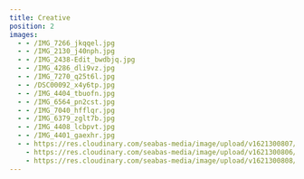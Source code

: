 ```yaml
---
title: Creative
position: 2
images:
  - - /IMG_7266_jkqqel.jpg
  - - /IMG_2130_j40nph.jpg
  - - /IMG_2438-Edit_bwdbjq.jpg
  - - /IMG_4286_dli9vz.jpg
  - - /IMG_7270_q25t6l.jpg
  - - /DSC00092_x4y6tp.jpg
  - - /IMG_4404_tbuofn.jpg
  - - /IMG_6564_pn2cst.jpg
  - - /IMG_7040_hfflqr.jpg
  - - /IMG_6379_zglt7b.jpg
  - - /IMG_4408_lcbpvt.jpg
  - - /IMG_4401_gaexhr.jpg
  - - https://res.cloudinary.com/seabas-media/image/upload/v1621300807/gallery/Creative/IMG_6379_zglt7b.jpg
    - https://res.cloudinary.com/seabas-media/image/upload/v1621300806/gallery/Creative/IMG_4401_gaexhr.jpg
    - https://res.cloudinary.com/seabas-media/image/upload/v1621300808/gallery/Creative/IMG_2130_j40nph.jpg
---
```

